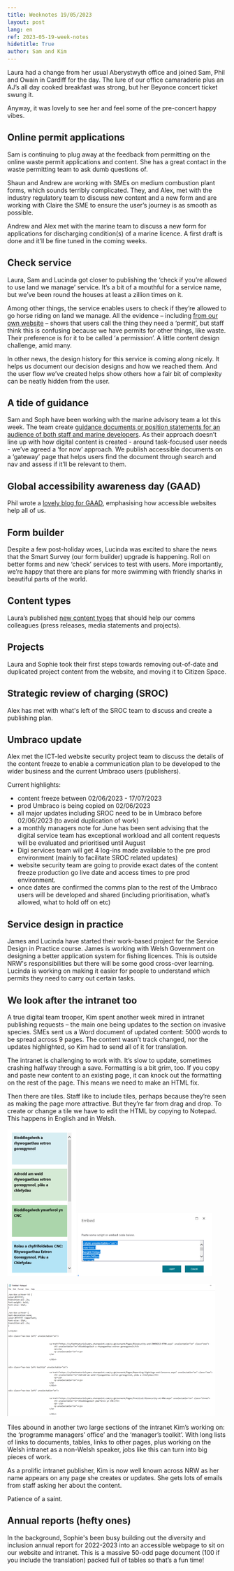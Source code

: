 ```yaml
---
title: Weeknotes 19/05/2023
layout: post
lang: en
ref: 2023-05-19-week-notes
hidetitle: True
author: Sam and Kim
---
```


Laura had a change from her usual Aberystwyth office and joined Sam, Phil and Owain in Cardiff for the day. The lure of our office camaraderie plus an AJ’s all day cooked breakfast was strong, but her Beyonce concert ticket swung it.

Anyway, it was lovely to see her and feel some of the pre-concert happy vibes.

## Online permit applications

Sam is continuing to plug away at the feedback from permitting on the online waste permit applications and content. She has a great contact in the waste permitting team to ask dumb questions of.

Shaun and Andrew are working with SMEs on medium combustion plant forms, which sounds terribly complicated. They, and Alex, met with the industry regulatory team to discuss new content and a new form and are working with Claire the SME to ensure the user’s journey is as smooth as possible.

Andrew and Alex met with the marine team to discuss a new form for applications for discharging condition(s) of a marine licence. A first draft is done and it’ll be fine tuned in the coming weeks.

## Check service

Laura, Sam and Lucinda got closer to publishing the ‘check if you’re allowed to use land we manage’ service. It’s a bit of a mouthful for a service name, but we’ve been round the houses at least a zillion times on it. 

Among other things, the service enables users to check if they’re allowed to go horse riding on land we manage. All the evidence – including [from our own website](https://naturalresources.wales/days-out/places-to-visit/north-west-wales/newborough/?lang=en) – shows that users call the thing they need a ‘permit’, but staff think this is confusing because we have permits for other things, like waste. Their preference is for it to be called ‘a permission’. A little content design challenge, amid many.

In other news, the design history for this service is coming along nicely. It helps us document our decision designs and how we reached them. And the user flow we’ve created helps show others how a fair bit of complexity can be neatly hidden from the user.

## A tide of guidance

Sam and Soph have been working with the marine advisory team a lot this week. The team create [guidance documents or position statements for an audience of both staff and marine developers](https://naturalresources.wales/guidance-and-advice/business-sectors/marine/?lang=en). As their approach doesn’t line up with how digital content is created - around task-focused user needs - we’ve agreed a ‘for now’ approach. We publish accessible documents on a ‘gateway’ page that helps users find the document through search and nav and assess if it’ll be relevant to them.   

## Global accessibility awareness day (GAAD)

Phil wrote a [lovely blog for GAAD](https://naturalresources.wales/about-us/news-blog-and-statements/blog/global-accessibility-awareness-day/?lang=en), emphasising how accessible websites help all of us. 

## Form builder

Despite a few post-holiday woes, Lucinda was excited to share the news that the Smart Survey (our form builder) upgrade is happening. Roll on better forms and new ‘check’ services to test with users. More importantly, we’re happy that there are plans for more swimming with friendly sharks in beautiful parts of the world. 

## Content types

Laura’s published [new content types](https://naturalresources.wales/footer-links/content-types/?lang=en) that should help our comms colleagues (press releases, media statements and projects).

## Projects

Laura and Sophie took their first steps towards removing out-of-date and duplicated project content from the website, and moving it to Citizen Space.

## Strategic review of charging (SROC)

Alex has met with what's left of the SROC team to discuss and create a publishing plan. 

## Umbraco update
Alex met the ICT-led website security project team to discuss the details of the content freeze to enable a communication plan to be developed to the wider business and the current Umbraco users (publishers).

Current highlights:
+ content freeze between 02/06/2023 - 17/07/2023
+ prod Umbraco is being copied on 02/06/2023
+ all major updates including SROC need to be in Umbraco before 02/06/2023 (to avoid duplication of work)
+ a monthly managers note for June has been sent advising that the digital service team has exceptional workload and all content requests will be evaluated and prioritised until August
+ Digi services team will get 4 log-ins made available to the pre prod environment (mainly to facilitate SROC related updates)
+ website security team are going to provide exact dates of the content freeze production go live date and access times to pre prod environment.
+ once dates are confirmed the comms plan to the rest of the Umbraco users will be developed and shared (including prioritisation, what’s allowed, what to hold off on etc)

## Service design in practice
James and Lucinda have started their work-based project for the Service Design in Practice course. James is working with Welsh Government on designing a better application system for fishing licences. This is outside NRW's responsibilities but there will be some good cross-over learning. 
Lucinda is working on making it easier for people to understand which permits they need to carry out certain tasks.

## We look after the intranet too

A true digital team trooper, Kim spent another week mired in intranet publishing requests – the main one being updates to the section on invasive species. SMEs sent us a Word document of updated content: 5000 words to be spread across 9 pages.  The content wasn’t track changed, nor the updates highlighted, so Kim had to send all of it for translation.

The intranet is challenging to work with. It’s slow to update, sometimes crashing halfway through a save. Formatting is a bit grim, too. If you copy and paste new content to an existing page, it can knock out the formatting on the rest of the page.  This means we need to make an HTML fix. 

Then there are tiles. Staff like to include tiles, perhaps because they’re seen as making the page more attractive. But they’re far from drag and drop. To create or change a tile we have to edit the HTML by copying to Notepad.  This happens in English and in Welsh. 

![alt text](https://github.com/nrw-digital/week-notes/blob/9e6a02ef88c157246adb6e29fdf63480284b5bfd/images/19052023-001.png?raw=true) ![alt text](https://github.com/nrw-digital/week-notes/blob/2168e934d97c6007fcdea27e882902f9ffbc83ca/images/19052023-002.png?raw=true)

![alt text](https://github.com/nrw-digital/week-notes/blob/2168e934d97c6007fcdea27e882902f9ffbc83ca/images/19052023-003.png?raw=true) 

Tiles abound in another two large sections of the intranet Kim’s working on: the ‘programme managers’ office’ and the ‘manager’s toolkit’. With long lists of links to documents, tables, links to other pages, plus working on the Welsh intranet as a non-Welsh speaker, jobs like this can turn into big pieces of work.

As a prolific intranet publisher, Kim is now well known across NRW as her name appears on any page she creates or updates. She gets lots of emails from staff asking her about the content.

Patience of a saint.  

## Annual reports (hefty ones)
In the background, Sophie's been busy building out the diversity and inclusion annual report for 2022-2023 into an accessible webpage to sit on our website and intranet. This is a massive 50-odd page document (100 if you include the translation) packed full of tables so that’s a fun time! 
